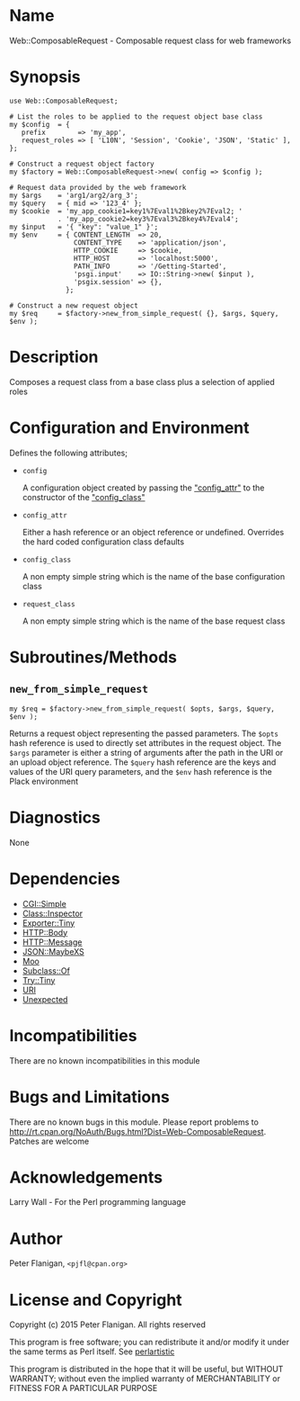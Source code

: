 # Name

Web::ComposableRequest - Composable request class for web frameworks

# Synopsis

    use Web::ComposableRequest;

    # List the roles to be applied to the request object base class
    my $config  = {
       prefix        => 'my_app',
       request_roles => [ 'L10N', 'Session', 'Cookie', 'JSON', 'Static' ], };

    # Construct a request object factory
    my $factory = Web::ComposableRequest->new( config => $config );

    # Request data provided by the web framework
    my $args    = 'arg1/arg2/arg_3';
    my $query   = { mid => '123_4' };
    my $cookie  = 'my_app_cookie1=key1%7Eval1%2Bkey2%7Eval2; '
                . 'my_app_cookie2=key3%7Eval3%2Bkey4%7Eval4';
    my $input   = '{ "key": "value_1" }';
    my $env     = { CONTENT_LENGTH  => 20,
                    CONTENT_TYPE    => 'application/json',
                    HTTP_COOKIE     => $cookie,
                    HTTP_HOST       => 'localhost:5000',
                    PATH_INFO       => '/Getting-Started',
                    'psgi.input'    => IO::String->new( $input ),
                    'psgix.session' => {},
                  };

    # Construct a new request object
    my $req     = $factory->new_from_simple_request( {}, $args, $query, $env );

# Description

Composes a request class from a base class plus a selection of applied roles

# Configuration and Environment

Defines the following attributes;

- `config`

    A configuration object created by passing the ["config\_attr"](#config_attr) to the constructor
    of the ["config\_class"](#config_class)

- `config_attr`

    Either a hash reference or an object reference or undefined. Overrides the
    hard coded configuration class defaults

- `config_class`

    A non empty simple string which is the name of the base configuration class

- `request_class`

    A non empty simple string which is the name of the base request class

# Subroutines/Methods

## `new_from_simple_request`

    my $req = $factory->new_from_simple_request( $opts, $args, $query, $env );

Returns a request object representing the passed parameters. The `$opts`
hash reference is used to directly set attributes in the request object.
The `$args` parameter is either a string of arguments after the path in the
URI or an upload object reference. The `$query` hash reference are the keys
and values of the URI query parameters, and the `$env` hash reference is the
Plack environment

# Diagnostics

None

# Dependencies

- [CGI::Simple](https://metacpan.org/pod/CGI::Simple)
- [Class::Inspector](https://metacpan.org/pod/Class::Inspector)
- [Exporter::Tiny](https://metacpan.org/pod/Exporter::Tiny)
- [HTTP::Body](https://metacpan.org/pod/HTTP::Body)
- [HTTP::Message](https://metacpan.org/pod/HTTP::Message)
- [JSON::MaybeXS](https://metacpan.org/pod/JSON::MaybeXS)
- [Moo](https://metacpan.org/pod/Moo)
- [Subclass::Of](https://metacpan.org/pod/Subclass::Of)
- [Try::Tiny](https://metacpan.org/pod/Try::Tiny)
- [URI](https://metacpan.org/pod/URI)
- [Unexpected](https://metacpan.org/pod/Unexpected)

# Incompatibilities

There are no known incompatibilities in this module

# Bugs and Limitations

There are no known bugs in this module. Please report problems to
http://rt.cpan.org/NoAuth/Bugs.html?Dist=Web-ComposableRequest.
Patches are welcome

# Acknowledgements

Larry Wall - For the Perl programming language

# Author

Peter Flanigan, `<pjfl@cpan.org>`

# License and Copyright

Copyright (c) 2015 Peter Flanigan. All rights reserved

This program is free software; you can redistribute it and/or modify it
under the same terms as Perl itself. See [perlartistic](https://metacpan.org/pod/perlartistic)

This program is distributed in the hope that it will be useful,
but WITHOUT WARRANTY; without even the implied warranty of
MERCHANTABILITY or FITNESS FOR A PARTICULAR PURPOSE

